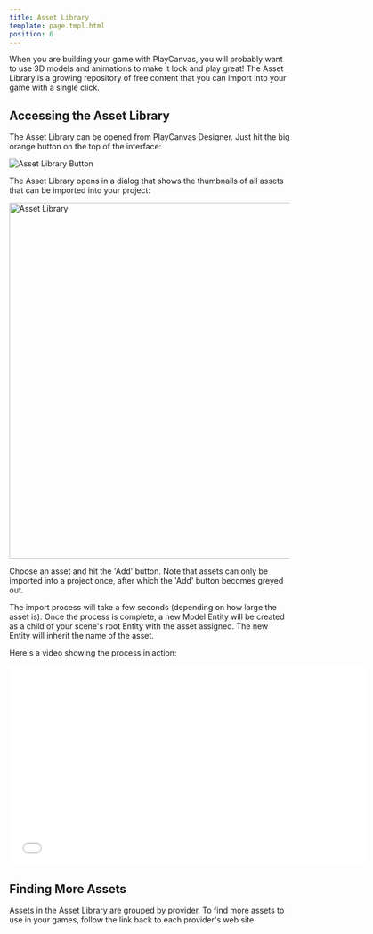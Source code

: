 ```yaml
---
title: Asset Library
template: page.tmpl.html
position: 6
---
```


When you are building your game with PlayCanvas, you will probably want to use 3D models and animations to make it look and play great! The Asset Library is a growing repository of free content that you can import into your game with a single click.

## Accessing the Asset Library

The Asset Library can be opened from PlayCanvas Designer. Just hit the big orange button on the top of the interface:

<img alt="Asset Library Button" src="/images/platform/asset_library/asset_library_button.png" />

The Asset Library opens in a dialog that shows the thumbnails of all assets that can be imported into your project:

<img alt="Asset Library" width="640" src="/images/platform/asset_library/asset_library_open.jpg" />

Choose an asset and hit the 'Add' button. Note that assets can only be imported into a project once, after which the 'Add' button becomes greyed out.

The import process will take a few seconds (depending on how large the asset is). Once the process is complete, a new Model Entity will be created as a child of your scene's root Entity with the asset assigned. The new Entity will inherit the name of the asset.

Here's a video showing the process in action:
<iframe width="640" height="360" src="//www.youtube.com/embed/O7U9IY_nCLM" frameborder="0" allowfullscreen></iframe>

## Finding More Assets

Assets in the Asset Library are grouped by provider. To find more assets to use in your games, follow the link back to each provider's web site.
